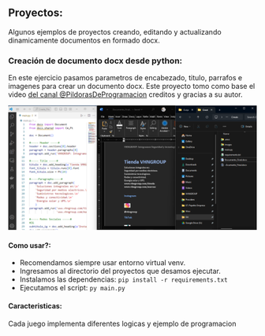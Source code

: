 ## Proyectos: ##
Algunos ejemplos de proyectos creando, editando y actualizando dinamicamente documentos en formado docx.

### Creación de documento docx desde python: ###
En este ejercicio pasamos parametros de encabezado, titulo, parrafos e imagenes para crear un documento docx.
Este proyecto tomo como base el video [del canal @PildorasDeProgramacion](https://www.youtube.com/channel/UCpqqJGMaVEmyinn1J-DhnYg/community?lb=UgkxdCfqPhOrr4VcuGDXkGnNQwb6u6SLVOWj) creditos y gracias a su autor.


![Ejemplo](https://github.com/vhngroup/word_examples/blob/main/Create_File/static/example.png)

#### Como usar?: ####
* Recomendamos siempre usar entorno virtual venv.
* Ingresamos al directorio del proyectos que desamos ejecutar.
* Instalamos las dependencias: ``` pip install -r requirements.txt ```
* Ejecutamos el script: ``` py main.py ```

#### Caracteristicas: ####
Cada juego implementa diferentes logicas y ejemplo de programacion